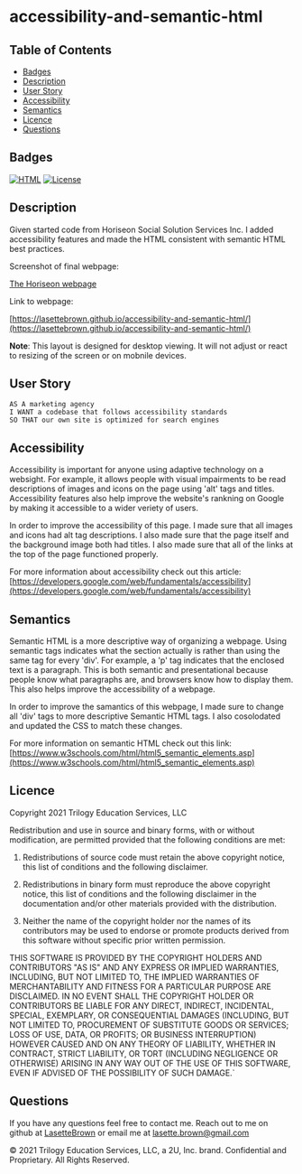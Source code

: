 # accessibility-and-semantic-html

## Table of Contents
        
* [Badges](#badges)
* [Description](#description)
* [User Story](#user-story)
* [Accessibility](#accessibility)
* [Semantics](#semantics)
* [Licence](#licence)
* [Questions](#questions)
        
## Badges
        
[![HTML](https://img.shields.io/badge/HTML-html:5-yellow.svg)](https://shields.io/)
[![License](https://img.shields.io/badge/License-BSD%203--Clause-blue.svg)](https://opensource.org/licenses/BSD-3-Clause)

## Description
        
Given started code from Horiseon Social Solution Services Inc. I added accessibility features and made the HTML consistent with semantic HTML best practices.

Screenshot of final webpage:

[The Horiseon webpage](./assets/images/final-product-screenshot.png)

Link to webpage:

[https://lasettebrown.github.io/accessibility-and-semantic-html/](https://lasettebrown.github.io/accessibility-and-semantic-html/)

**Note**: This layout is designed for desktop viewing. It will not adjust or react to resizing of the screen or on mobnile devices.
        
        
## User Story
```
AS A marketing agency
I WANT a codebase that follows accessibility standards
SO THAT our own site is optimized for search engines
```

## Accessibility
        
Accessibility is important for anyone using adaptive technology on a websight. For example, it allows people with visual impairments to be read descriptions of images and icons on the page using 'alt' tags and titles. Accessibility features also help improve the website's rankning on Google by making it accessible to a wider veriety of users. 

In order to improve the accessibility of this page. I made sure that all images and icons had alt tag descriptions. I also made sure that the page itself and the background image both had titles. I also made sure that all of the links at the top of the page functioned properly.
        
For more information about accessibility check out this article: [https://developers.google.com/web/fundamentals/accessibility](https://developers.google.com/web/fundamentals/accessibility)

## Semantics

Semantic HTML is a more descriptive way of organizing a webpage. Using semantic tags indicates what the section actually is rather than using the same tag for every 'div'. For example, a 'p' tag indicates that the enclosed text is a paragraph. This is both semantic and presentational because people know what paragraphs are, and browsers know how to display them. This also helps improve the accessibility of a webpage. 

In order to improve the samantics of this webpage, I made sure to change all 'div' tags to more descriptive Semantic HTML tags. I also cosolodated and updated the CSS to match these changes.

For more information on semantic HTML check out this link: [https://www.w3schools.com/html/html5_semantic_elements.asp](https://www.w3schools.com/html/html5_semantic_elements.asp)

## Licence
Copyright 2021 Trilogy Education Services, LLC

Redistribution and use in source and binary forms, with or without modification, are permitted provided that the following conditions are met:
                
1. Redistributions of source code must retain the above copyright notice, this list of conditions and the following disclaimer.
                
2. Redistributions in binary form must reproduce the above copyright notice, this list of conditions and the following disclaimer in the documentation and/or other materials provided with the distribution.
                
3. Neither the name of the copyright holder nor the names of its contributors may be used to endorse or promote products derived from this software without specific prior written permission.
                
THIS SOFTWARE IS PROVIDED BY THE COPYRIGHT HOLDERS AND CONTRIBUTORS "AS IS" AND ANY EXPRESS OR IMPLIED WARRANTIES, INCLUDING, BUT NOT LIMITED TO, THE IMPLIED WARRANTIES OF MERCHANTABILITY AND FITNESS FOR A PARTICULAR PURPOSE ARE DISCLAIMED. IN NO EVENT SHALL THE COPYRIGHT HOLDER OR CONTRIBUTORS BE LIABLE FOR ANY DIRECT, INDIRECT, INCIDENTAL, SPECIAL, EXEMPLARY, OR CONSEQUENTIAL DAMAGES (INCLUDING, BUT NOT LIMITED TO, PROCUREMENT OF SUBSTITUTE GOODS OR SERVICES; LOSS OF USE, DATA, OR PROFITS; OR BUSINESS INTERRUPTION) HOWEVER CAUSED AND ON ANY THEORY OF LIABILITY, WHETHER IN CONTRACT, STRICT LIABILITY, OR TORT (INCLUDING NEGLIGENCE OR OTHERWISE) ARISING IN ANY WAY OUT OF THE USE OF THIS SOFTWARE, EVEN IF ADVISED OF THE POSSIBILITY OF SUCH DAMAGE.`


## Questions

If you have any questions feel free to contact me. Reach out to me on github at [LasetteBrown](https://github.com/LasetteBrown) or email me at [lasette.brown@gmail.com](mailto:lasette.brown@gmail.com)



© 2021 Trilogy Education Services, LLC, a 2U, Inc. brand. Confidential and Proprietary. All Rights Reserved.
